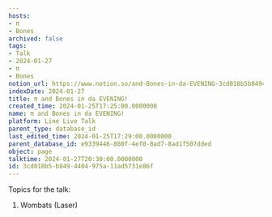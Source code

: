 ```yaml
---
hosts:
- π
- Bones
archived: false
tags:
- Talk
- 2024-01-27
- π
- Bones
notion_url: https://www.notion.so/and-Bones-in-da-EVENING-3cd018b5b8494404975a11ad5731e86f
indexDate: 2024-01-27
title: π and Bones in da EVENING!
created_time: 2024-01-25T17:25:00.0000000
name: π and Bones in da EVENING!
platform: Line Live Talk
parent_type: database_id
last_edited_time: 2024-01-25T17:29:00.0000000
parent_database_id: e9339446-880f-4ef0-8ad7-8ad1f507dded
object: page
talktime: 2024-01-27T20:30:00.0000000
id: 3cd018b5-b849-4404-975a-11ad5731e86f
---
```


Topics for the talk:
1. Wombats (Laser)

























